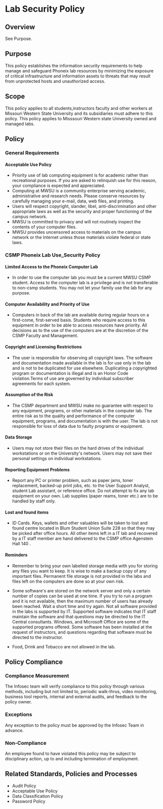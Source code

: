 # Lab Security Policy

## Overview
See Purpose.

## Purpose
This policy establishes the information security requirements to help manage and safeguard Phoneix lab
resources by minimizing the exposure of critical infrastructure and information assets to threats that may result from unprotected hosts and unauthorized access.

## Scope
This policy applies to all students,instructors faculty and other workers at
Missouri Western State University and its subsidiaries must adhere to this policy. This policy applies to
Misssouri Western state University owned and managed labs.

## Policy
### General Requirements
#### Acceptable Use Policy
* Priority use of lab computing equipment is for academic rather than recreational purposes. If you are asked to relinquish use for this reason, your compliance is expected and appreciated.
* Computing at MWSU is a community enterprise serving academic, administrative and research needs. Please conserve resources by carefully managing your e-mail, data, web files, and printing.
* Users will respect copyright, slander, libel, anti-discrimination and other appropriate laws as well as the security and proper functioning of the campus network.
* MWSU is committed to privacy and will not routinely inspect the contents of your computer files.
* MWSU provides uncensored access to materials on the campus network or the Internet unless those materials violate federal or state laws.

### CSMP Phoneix Lab Use_Security Policy

#### Limited Access to the Phoneix Computer Lab 
* In order to use the computer lab you must be a current MWSU CSMP student. Access to the computer lab is a privilege and is not transferable to non-csmp students. You may not let your family use the lab for any purpose.
#### Computer Availability and Priority of Use 
* Computers in back of the lab are available during regular hours on a first-come, first-served basis. Students who require access to this equipment in order to be able to access resources have priority. All decisions as to the use of the computers are at the discretion of the CSMP Faculty and Management.
#### Copyright and Licensing Restrictions 
* The user is responsible for observing all copyright laws. The software and documentation made available in the lab is for use only in the lab and is not to be duplicated for use elsewhere. Duplicating a copyrighted program or documentation is illegal and is an Honor Code violation.Terms of use are governed by individual subscriber agreements for each system.
#### Assumption of the Risk 
* The CSMP department and MWSU make no guarantee with respect to any equipment, programs, or other materials in the computer lab. The entire risk as to the quality and performance of the computer equipment, programs, and documentation is with the user. The lab is not responsible for loss of data due to faulty programs or equipment.
#### Data Storage 
* Users may not store their files on the hard drives of the individual workstations or on the University's network. Users may not save their personal settings on individual workstations.
#### Reporting Equipment Problems 
* Report any PC or printer problem, such as paper jams, toner replacement, backed-up print jobs, etc. to the User Support Analyst, student Lab assistant, or reference office. Do not attempt to fix any lab equipment on your own. Lab supplies (paper reams, toner etc.) are to be handled by staff only.
#### Lost and found items
* ID Cards. Keys, wallets and other valuables will be taken to lost and found centre located in Blum Student Union Suite 228 so that they may be picked after office hours. All other items left in a IT lab and recovered by a IT staff member are hand delivered to the CSMP office Agenstein Hall 140 .
 
#### Reminders
* Remember to bring your own labelled storage media with you for storing any files you want to keep. It is wise to make a backup copy of any important files. Permanent file storage is not provided in the labs and files left on the computers are done so at your own risk.  
* Some software's are stored on the network server and only a certain number of copies can be used at one time. If you try to run a program and it is not available, then the maximum number of users has already been reached. Wait a short time and try again. Not all software provided in the labs is supported by IT. Supported software indicates that IT staff maintain the software and that questions may be directed to the IT Central consultants. Windows, and Microsoft Office are some of the supported programs offered. Some software has been installed at the request of instructors, and questions regarding that software must be directed to the instructor.

* Food, Drink and Tobacco are not allowed in the lab.




## Policy Compliance
### Compliance Measurement
The Infosec team will verify compliance to this policy through various methods, including but
not limited to, periodic walk-thrus, video monitoring, business tool reports, internal and external
audits, and feedback to the policy owner.
### Exceptions
Any exception to the policy must be approved by the Infosec Team in advance.
### Non-Compliance
An employee found to have violated this policy may be subject to disciplinary action, up to and
including termination of employment.

## Related Standards, Policies and Processes
* Audit Policy
* Acceptable Use Policy
* Data Classification Policy
* Password Policy
